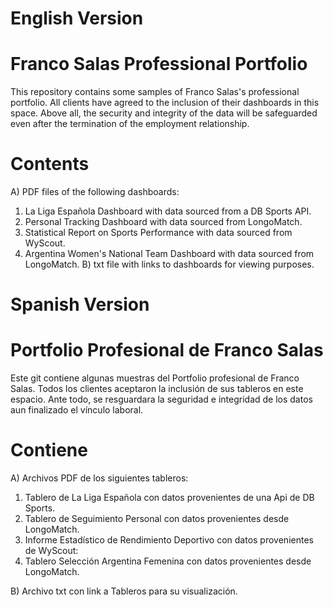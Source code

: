 # English Version
# Franco Salas Professional Portfolio
This repository contains some samples of Franco Salas's professional portfolio.
All clients have agreed to the inclusion of their dashboards in this space.
Above all, the security and integrity of the data will be safeguarded even after the termination of the employment relationship.

# Contents
A) PDF files of the following dashboards:
  1. La Liga Española Dashboard with data sourced from a DB Sports API.
  2. Personal Tracking Dashboard with data sourced from LongoMatch.
  3. Statistical Report on Sports Performance with data sourced from WyScout.
  4. Argentina Women's National Team Dashboard with data sourced from LongoMatch.
B) txt file with links to dashboards for viewing purposes.

# Spanish Version
# Portfolio Profesional de Franco Salas
Este git contiene algunas muestras del Portfolio profesional de Franco Salas.
Todos los clientes aceptaron la inclusión de sus tableros en este espacio. 
Ante todo, se resguardara la seguridad e integridad de los datos aun finalizado el vínculo laboral.

# Contiene 
A) Archivos PDF de los siguientes tableros:
  1. Tablero de La Liga Española con datos provenientes de una Api de DB Sports.
  2. Tablero de Seguimiento Personal con datos provenientes desde LongoMatch.
  3. Informe Estadístico de Rendimiento Deportivo con datos provenientes de WyScout:
  4. Tablero Selección Argentina Femenina con datos provenientes desde LongoMatch.

B) Archivo txt con link a Tableros para su visualización.
